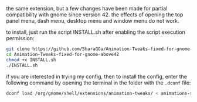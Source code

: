 the same extension, but a few changes have been made for partial compatibility with gnome since version 42. the effects of opening the top panel menu, dash menu, desktop menu and window menu do not work.

to install, just run the script INSTALL.sh after enabling the script execution permission:

```bash
git clone https://github.com/SharaGGa/Animation-Tweaks-fixed-for-gnome-above42.git
cd Animation-Tweaks-fixed-for-gnome-above42
chmod +x INSTALL.sh
./INSTALL.sh
```
if you are interested in trying my config, then to install the config, enter the following command by opening the terminal in the folder with the ``.dconf`` file:

```bash
dconf load /org/gnome/shell/extensions/animation-tweaks/ < animations-set.dconf
```
